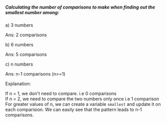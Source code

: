 ##### Calculating the number of comparisons to make when finding out the smallest number among:

a) 3 numbers

Ans: 2 comparisons

b) 6 numbers

Ans: 5 comparisons

c) n numbers

Ans: n-1 comparisons (n>=1) 

Explanation:

If n = 1, we don't need to compare. i.e 0 comparisons <br>
If n = 2, we need to compare the two numbers only once i.e 1 comparison <br>
For greater values of n, we can create a variable `smallest` and update it on each comparision. We can easily see that the pattern leads to n-1 comparisons.
